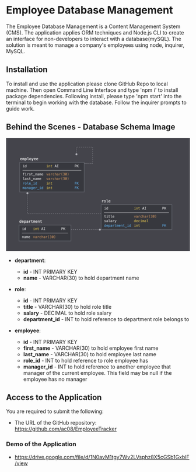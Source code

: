# Employee Database Management

The Employee Database Management is a Content Management System (CMS). The application applies ORM techniques and Node.js CLI to create an interface for non-developers to interact with a database(mySQL). The solution is meant to manage a company's employees using node, inquirer, MySQL.

## Installation

To install and use the application please clone GitHub Repo to local machine. Then open Command Line Interface and type 'npm i' to install package dependencies. Following install, please type 'npm start' into the terminal to begin working with the database. Follow the inquirer prompts to guide work.
## Behind the Scenes - Database Schema Image

![Database Schema](assets/schema.png)

* **department**:

  * **id** - INT PRIMARY KEY
  * **name** - VARCHAR(30) to hold department name

* **role**:

  * **id** - INT PRIMARY KEY
  * **title** -  VARCHAR(30) to hold role title
  * **salary** -  DECIMAL to hold role salary
  * **department_id** -  INT to hold reference to department role belongs to

* **employee**:

  * **id** - INT PRIMARY KEY
  * **first_name** - VARCHAR(30) to hold employee first name
  * **last_name** - VARCHAR(30) to hold employee last name
  * **role_id** - INT to hold reference to role employee has
  * **manager_id** - INT to hold reference to another employee that manager of the current employee. This field may be null if the employee has no manager

## Access to the Application

You are required to submit the following:

* The URL of the GitHub repository:
https://github.com/ac08/EmployeeTracker

### Demo of the Application

* https://drive.google.com/file/d/1N0avM1tgy7Wv2LVsphz8X5cGSb1GxblF/view

